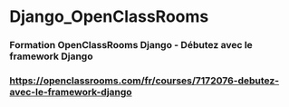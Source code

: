 # Django_OpenClassRooms

### Formation OpenClassRooms Django - Débutez avec le framework Django
### https://openclassrooms.com/fr/courses/7172076-debutez-avec-le-framework-django
